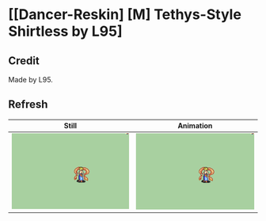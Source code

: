 # [\[Dancer-Reskin\] \[M\] Tethys-Style Shirtless by L95]

## Credit

Made by L95.

## Refresh

| Still | Animation |
| :---: | :-------: |
| ![Refresh still](./Refresh_000.png) | ![Refresh animation](./Refresh.gif) |

